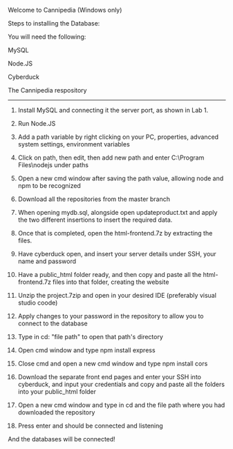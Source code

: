 Welcome to Cannipedia (Windows only)

Steps to installing the Database:

You will need the following:

MySQL

Node.JS

Cyberduck

The Cannipedia respository

________________________________________________
1. Install MySQL and connecting it the server port, as shown in Lab 1.

2. Run Node.JS

3. Add a path variable by right clicking on your PC, properties, advanced system settings, environment variables

4. Click on path, then edit, then add new path and enter C:\Program Files\nodejs under paths

5. Open a new cmd window after saving the path value, allowing node and npm to be recognized

6. Download all the repositories from the master branch

7. When opening mydb.sql, alongside open updateproduct.txt and apply the two different insertions to insert the 
required data.

8. Once that is completed, open the html-frontend.7z by extracting the files. 

9. Have cyberduck open, and insert your server details under SSH, your name and password

10. Have a public_html folder ready, and then copy and paste all the html-frontend.7z files into that folder, creating the website

11. Unzip the project.7zip and open in your desired IDE (preferably visual studio coode)

12. Apply changes to your password in the repository to allow you to connect to the database

13. Type in cd: "file path" to open that path's directory

14. Open cmd window and type npm install express

15. Close cmd and open a new cmd window and type npm install cors

16. Download the separate front end pages and enter your SSH into cyberduck, and input your credentials and copy
and paste all the folders into your public_html folder

17. Open a new cmd window and type in cd and the file path where you had downloaded the repository

18. Press enter and should be connected and listening

And the databases will be connected!
